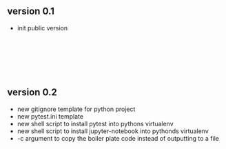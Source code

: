 ## version 0.1

* init public version


<br>
<br>
<br>
<br>
<br>

## version 0.2

* new gitignore template for python project
* new pytest.ini template 
* new shell script to install pytest into pythons virtualenv
* new shell script to install jupyter-notebook into pythonds virtualenv
* -c argument to copy the boiler plate code instead of outputting to a file